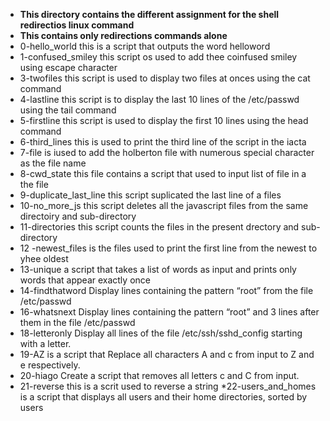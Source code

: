 * __This directory contains the different assignment for the shell redirectios linux command__  
* __This contains only redirections commands alone__  
* 0-hello_world this is a script that outputs the word helloword  
* 1-confused_smiley this script os used to add thee coinfused smiley using escape character  
* 3-twofiles this script is used to display two files at onces using the cat command  
* 4-lastline this script is to display the last 10 lines of the /etc/passwd using the tail command
* 5-firstline this script is used to display the first 10 lines using the head command  
* 6-third_lines this is used to print the third line of the script in the iacta  
* 7-file is iused to add the holberton file with numerous special character as the file name  
* 8-cwd_state this file contains a script that used to input list of file in a the file
* 9-duplicate_last_line this script suplicated the last line of a files
* 10-no_more_js this script deletes all the javascript files from the same directoiry and sub-directory
* 11-directories this script counts the files in the present drectory and sub-directory  
* 12 -newest_files is the files used to print the first line from the newest to yhee oldest  
* 13-unique a script that takes a list of words as input and prints only words that appear exactly once  
* 14-findthatword Display lines containing the pattern “root” from the file /etc/passwd  
* 16-whatsnext Display lines containing the pattern “root” and 3 lines after them in the file /etc/passwd  
* 18-letteronly Display all lines of the file /etc/ssh/sshd_config starting with a letter.
* 19-AZ is a script that Replace all characters A and c from input to Z and e respectively.  
* 20-hiago Create a script that removes all letters c and C from input.  
* 21-reverse this is a scrit used to reverse a string  *22-users_and_homes is a script that displays all users and their home directories, sorted by users  
